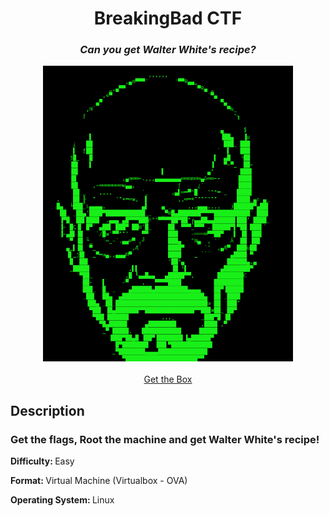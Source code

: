 <div align="center">
<h1>BreakingBad CTF</h1>
<h3><i>Can you get Walter White's recipe?</i></h3>
<img src="1.png" width="400px">
  <br>
</br>
<a href="https://drive.google.com/file/d/1sV8dcL1Gth5fb0WNYUbqSIFtssVeLPVT/view?usp=sharing">Get the Box</a>
</div>

<h2>Description</h2>
<h3><b>Get the flags, Root the machine and get Walter White's recipe!</b></h3>
<p><b>Difficulty: </b> Easy</p>
<p><b>Format: </b>Virtual Machine (Virtualbox - OVA)</p>
<p><b>Operating System: </b>Linux</p>





